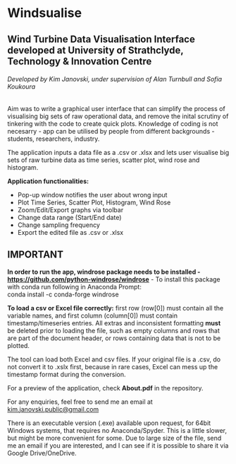 # Windsualise
## Wind Turbine Data Visualisation Interface developed at University of Strathclyde, Technology &amp; Innovation Centre
###### Developed by Kim Janovski, under supervision of Alan Turnbull and Sofia Koukoura



Aim was to write a graphical user interface that can simplify the process of visualising big sets of raw operational data, and remove the inital scrutiny of tinkering with the code to create quick plots.
Knowledge of coding is not necesarry - app can be utilised by people from different backgrounds - students, researchers, industry.

The application inputs a data file as a .csv or .xlsx and lets user visualise big sets of raw turbine data as time series, scatter plot, wind rose and histogram.

**Application functionalities:**
- Pop-up window notifies the user about wrong input
- Plot Time Series, Scatter Plot, Histogram, Wind Rose
- Zoom/Edit/Export graphs via toolbar
- Change data range (Start/End date)
- Change sampling frequency
- Export the edited file as .csv or .xlsx

## **IMPORTANT**
 **In order to run the app, windrose package needs to be installed - https://github.com/python-windrose/windrose** - To install this package with conda run following in Anaconda Prompt:\
conda install -c conda-forge windrose

**To load a csv or Excel file correctly:** first row (row[0]) must contain all the variable names, and first column (column[0]) must contain timestamp/timeseries entries. All extras and inconsistent formatting **must** be deleted prior to loading the file, such as empty columns and rows that are part of the document header, or rows containing data that is not to be plotted.

The tool can load both Excel and csv files.
If your original file is a .csv, do not convert it to .xslx first, because in rare cases, Excel can mess up the timestamp format during the conversion.

For a preview of the application, check **About.pdf** in the repository.

For any enquiries, feel free to send me an email at kim.janovski.public@gmail.com

There is an executable version (.exe) available upon request, for 64bit Windows systems, that requires no
Anaconda/Spyder. This is a little slower, but might be more convenient for some.
Due to large size of the file, send me an email if you are interested, and I can see if it is possible to share it
via Google Drive/OneDrive.



